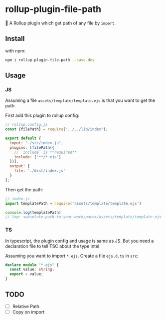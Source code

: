 # rollup-plugin-file-path

🍣 A Rollup plugin which get path of any file by `import`.

## Install

with npm:

```bash
npm i rollup-plugin-file-path --save-dev
```

## Usage

### JS

Assuming a file `assets/template/template.ejs` is that you want to get the path.

First add this plugin to rollup config:

```js
// rollup.config.js
const {filePath} = require("../../lib/index");

export default {
  input: "./src/index.js",
  plugins: [filePath({
    // `include` is **required**
    include: ['**/*.ejs']
  })],
  output: {
    file: './dist/index.js'
  }
};
```

Then get the path:

```js
// index.js
import templatePath = require('assets/template/template.ejs')

console.log(templatePath)
// log: <absolute-path-to-your-workspace>/assets/template/template.ejs
```

### TS

In typescript, the plugin config and usage is same as JS. But you need a declaration file to tell TSC about the type intel:

Assuming you want to import `*.ejs`. Create a file `ejs.d.ts` in `src`:

```ts
declare module "*.ejs" {
  const value: string;
  export = value;
}
```

## TODO

- [ ] Relative Path
- [ ] Copy on import 